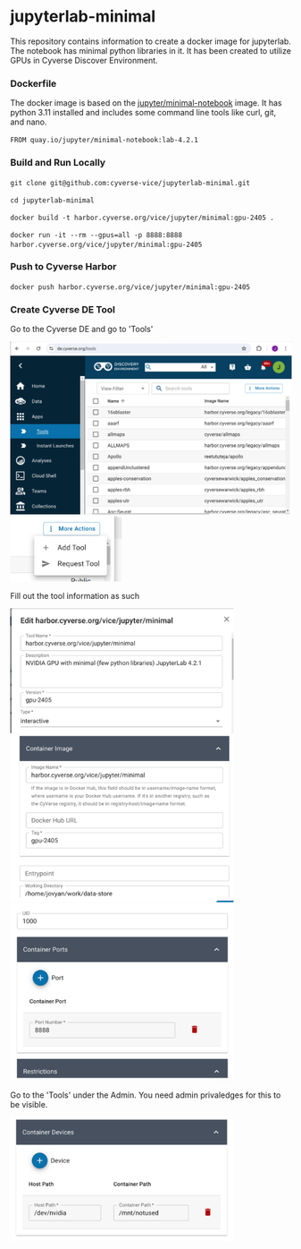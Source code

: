 # jupyterlab-minimal

This repository contains information to create a docker image for jupyterlab. The notebook has minimal python libraries in it. It has been created to utilize GPUs in Cyverse Discover Environment.

### Dockerfile

The docker image is based on the [jupyter/minimal-notebook](https://jupyter-docker-stacks.readthedocs.io/en/latest/using/selecting.html#jupyter-minimal-notebook) image. It has python 3.11 installed and includes some command line tools like curl, git, and nano. 

`FROM quay.io/jupyter/minimal-notebook:lab-4.2.1`

### Build and Run Locally

`git clone git@github.com:cyverse-vice/jupyterlab-minimal.git`

`cd jupyterlab-minimal`

`docker build -t harbor.cyverse.org/vice/jupyter/minimal:gpu-2405 .`

`docker run -it --rm --gpus=all -p 8888:8888 harbor.cyverse.org/vice/jupyter/minimal:gpu-2405`

### Push to Cyverse Harbor

`docker push harbor.cyverse.org/vice/jupyter/minimal:gpu-2405`

### Create Cyverse DE Tool

Go to the Cyverse DE and go to 'Tools'

<img src="/images/cyverse_tool.png" width=600>

<br/>

<img src="/images/cyverse_tool2.png" width=200>

<br/>

Fill out the tool information as such

<img src="/images/cyverse_tool3.png" width=400>

<img src="/images/cyverse_tool4.png" width=400>

<img src="/images/cyverse_tool5.png" width=400>

<br/>

Go to the 'Tools' under the Admin. You need admin privaledges for this to be visible. 

<img src="/images/cyverse_tool6.png" width=400>



